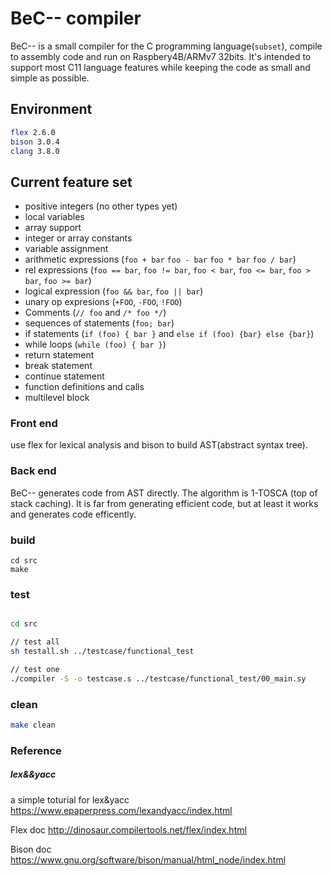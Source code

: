 # BeC-- compiler

BeC-- is a small compiler for the C programming language(`subset`), compile to assembly code and run on Raspbery4B/ARMv7 32bits. It's intended to support most C11 language features while keeping the code as small and simple as possible.


## Environment
```bash
flex 2.6.0
bison 3.0.4
clang 3.8.0
```


## Current feature set

* positive integers (no other types yet)
* local variables
* array support
* integer or array constants
* variable assignment
* arithmetic expressions (`foo + bar` `foo - bar` `foo * bar` `foo / bar`)
* rel expressions (`foo == bar`, `foo != bar`, `foo < bar`, `foo <= bar`, `foo > bar`, `foo >= bar`)
* logical expression (`foo && bar`, `foo || bar`)
* unary op expresions (`+FOO`, `-FOO`, `!FOO`)
* Comments (`// foo` and `/* foo */`)
* sequences of statements (`foo; bar`)
* if statements (`if (foo) { bar }` and `else if (foo) {bar} else {bar}`)
* while loops (`while (foo) { bar }`)
* return statement
* break statement
* continue statement
* function definitions and calls
* multilevel block


### Front end
use flex for lexical analysis and bison to build AST(abstract syntax tree).

### Back end
BeC-- generates code from AST directly. The algorithm is 1-TOSCA (top of stack caching). It is far from generating efficient code, but at least it works and generates code efficently.

### build
```
cd src
make
```

### test
```bash

cd src

// test all
sh testall.sh ../testcase/functional_test

// test one
./compiler -S -o testcase.s ../testcase/functional_test/00_main.sy
```

### clean
```bash
make clean
```


### Reference

##### lex&&yacc

a simple toturial for lex&yacc
https://www.epaperpress.com/lexandyacc/index.html

Flex doc
http://dinosaur.compilertools.net/flex/index.html

Bison doc
https://www.gnu.org/software/bison/manual/html_node/index.html

